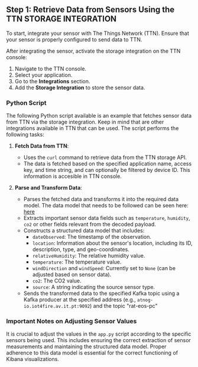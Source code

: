 ## Step 1: Retrieve Data from Sensors Using the TTN STORAGE INTEGRATION

To start, integrate your sensor with The Things Network (TTN). Ensure that your sensor is properly configured to send data to TTN.

After integrating the sensor, activate the storage integration on the TTN console:
1. Navigate to the TTN console.
2. Select your application.
3. Go to the **Integrations** section.
4. Add the **Storage Integration** to store the sensor data.
   

### Python Script
The following Python script available  is an example that fetches sensor data from TTN via the storage integration. Keep in mind that are other integrations available in TTN that can be used.
The script performs the following tasks:

1. **Fetch Data from TTN**:
    - Uses the `curl` command to retrieve data from the TTN storage API.
    - The data is fetched based on the specified application name, access key, and time string, and can optionally be filtered by device ID. This information is accesible in TTN console. 

2. **Parse and Transform Data**:
    - Parses the fetched data and transforms it into the required data model. The data model that needs to be followed can be seen here: [here]( https://atnog-iot4fire.av.it.pt/swagger-ui/)
    - Extracts important sensor data fields such as `temperature`, `humidity`,  `co2` or other fields relevant from the decoded payload.
    - Constructs a structured data model that includes:
        - `dateObserved`: The timestamp of the observation.
        - `location`: Information about the sensor's location, including its ID, description, type, and geo-coordinates.
        - `relativeHumidity`: The relative humidity value.
        - `temperature`: The temperature value.
        - `windDirection` and `windSpeed`: Currently set to `None` (can be adjusted based on sensor data).
        - `co2`: The CO2 value.
        - `source`: A string indicating the source sensor type.
    - Sends the transformed data to the specified Kafka topic using a Kafka producer at the specified address (e.g., `atnog-io.iot4fire.av.it.pt:9092`) and the topic "rat-eos-pc"
          
### Important Notes on Adjusting Sensor Values

It is crucial to adjust the values in the `app.py` script according to the specific sensors being used. This includes ensuring the correct extraction of sensor measurements and maintaining the structured data model. 
Proper adherence to this data model is essential for the correct functioning of Kibana visualizations. 
